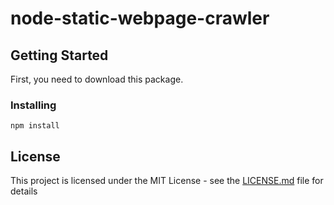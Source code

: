 # node-static-webpage-crawler



## Getting Started

First, you need to download this package.

### Installing

```
npm install
```

## License

This project is licensed under the MIT License - see the [LICENSE.md](LICENSE.md) file for details

